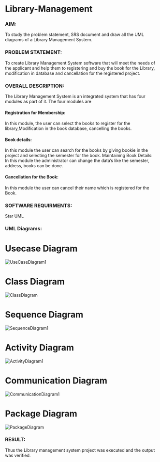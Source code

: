 # Library-Management
### AIM:
To study the problem statement, SRS document and draw all the UML diagrams of a Library Management System.
### PROBLEM STATEMENT:
To create Library Management System software that will meet the needs of the applicant
and help them to registering and buy the book for the Library, modification in database and
cancellation for the registered project.
### OVERALL DESCRIPTION:
The Library Management System is an integrated system that has four modules as part of
it. The four modules are
#### Registration for Membership:
In this module, the user can select the books to register for the library,Modification in the book
database, cancelling the books.
#### Book details:
In this module the user can search for the books by giving bookie in the project and selecting
the semester for the book.
Maintaining Book Details:
In this module the administrator can change the data’s like the semester, address, books can be
done.
#### Cancellation for the Book:
In this module the user can cancel their name which is registered for the Book.
### SOFTWARE REQUIRMENTS:
Star UML
### UML Diagrams:
# Usecase Diagram
![UseCaseDiagram1](https://github.com/user-attachments/assets/eeef7236-fa95-4127-9b9b-d65a0728c61d)


# Class Diagram 
![ClassDiagram](https://github.com/user-attachments/assets/8bbab87a-77bd-4b2e-b4b4-cb8638c3383b)


# Sequence Diagram
![SequenceDiagram1](https://github.com/user-attachments/assets/73954eb5-82d1-4b03-ac71-335fc1ee7640)


# Activity Diagram
![ActivityDiagram1](https://github.com/user-attachments/assets/6eae8490-0a7e-4211-bed4-da8a774b4752)


# Communication Diagram
![CommunicationDiagram1](https://github.com/user-attachments/assets/d7e27f9e-d4e0-407b-a84a-d290c591a108)


# Package Diagram
![PackageDiagram](https://github.com/user-attachments/assets/0028c378-f675-4d2b-8ca6-905e2d165ead)

### RESULT:
Thus the Library management system project was executed and the output was verified.
